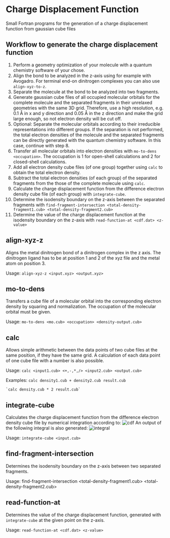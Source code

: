 # Charge Displacement Function
Small Fortran programs for the generation of a charge displacement function from gaussian cube files

## Workflow to generate the charge displacement function
1. Perform a geometry optimization of your molecule with a quantum chemistry software of your chose. 
2. Align the bond to be analyzed in the z-axis using for example with Avogadro. For terminal end-on dinitrogen complexes you can also use `align-xyz-to-z`.
3. Separate the molecule at the bond to be analyzed into two fragments.
4. Generate gaussian cube files of all occupied molecular orbitals for the complete molecule and the separated fragments in their unrelaxed geometries with the same 3D grid. Therefore, use a high resolution, e.g. 0.1 Å in x and y direction and 0.05 Å in the z direction and make the grid large enough, so not electron density will be cut off. 
5. Optional: Separate the molecular orbitals according to their irreducible representations into different groups. If the separation is not performed, the total electron densities of the molecule and the separated fragments can be directly generated with the quantum chemistry software. In this case, continue with step 8.
6. Transfer all molecular orbitals into electron densities with `mo-to-dens <occupation>`. The occupation is 1 for open-shell calculations and 2 for closed-shell calculations. 
7. Add all electron density cube files (of one group) together using `calc` to obtain the total electron density. 
8. Subtract the total electron densities (of each group) of the separated fragments from the those of the complete molecule using `calc`.
9. Calculate the charge displacement function from the difference electron density cube file (of each group) with `integrate-cube`. 
8. Determine the isodensity boundary on the z-axis between the separated fragments with 
`find-fragment-intersection <total-density-fragment1.cub> <total-density-fragment2.cub>`
9. Determine the value of the charge displacement function at the isodensity boundary on the z-axis with 
`read-function-at <cdf.dat> <z-value>`

## align-xyz-z
Aligns the metal dinitrogen bond of a dinitrogen complex in the z axis. The dinitrogen ligand has to be at position 1 and 2 of the xyz file and the metal atom on position 3.

Usage: `align-xyz-z <input.xyz> <output.xyz>`

## mo-to-dens
Transfers a cube file of a molecular orbital into the corresponding electron density by squaring and normalization. The occupation of the molecular orbital must be given. 

Usage: `mo-to-dens <mo.cub> <occupation> <density-output.cub>`

## calc
Allows simple arithmetic between the data points of two cube files at the same position, if they have the same grid. A calculation of each data point of one cube file with a number is also possible.

Usage: `calc <input1.cub> <+,-,*,/> <input2.cub> <output.cub>`

Examples: `calc density1.cub + density2.cub result.cub`

	`calc density.cub * 2 result.cub`

## integrate-cube
Calculates the charge displacement function from the difference electron density cube file by numerical integration according to: 
![cdf]( https://github.com/Manuel-Schmitt/charge-displacement-function/tree/main/pictures/cdf.png?raw=true)
An output of the following integral is also generated:
![integral]( https://github.com/Manuel-Schmitt/charge-displacement-function/tree/main/pictures/integral.png?raw=true)

Usage: `integrate-cube <input.cub>` 

## find-fragment-intersection
Determines the isodensity boundary on the z-axis between two separated fragments.

Usage: find-fragment-intersection <total-density-fragment1.cub> <total-density-fragment2.cub>

## read-function-at
Determines the value of the charge displacement function, generated with ` integrate-cube` at the given point on the z-axis. 

Usage: `read-function-at <cdf.dat> <z-value>`
